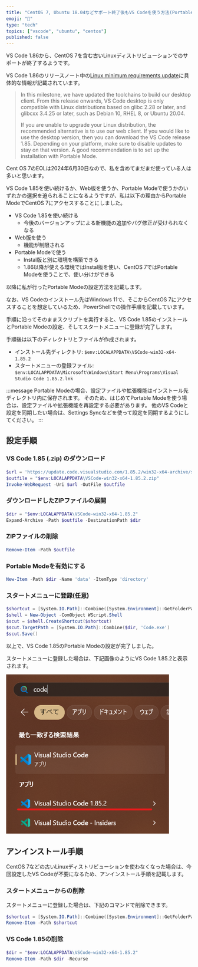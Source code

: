```yaml
---
title: "CentOS 7, Ubuntu 18.04などサポート終了後もVS Codeを使う方法(Portable Mode)"
emoji: "👿"
type: "tech"
topics: ["vscode", "ubuntu", "centos"]
published: false
---
```


VS Code 1.86から、CentOS 7を含む古いLinuxディストリビューションでのサポートが終了するようです。

VS Code 1.86のリリースノート中の[Linux minimum requirements update](https://code.visualstudio.com/updates/v1_86#_linux-minimum-requirements-update)に具体的な情報が記載されています。

> In this milestone, we have updated the toolchains to build our desktop client. From this release onwards, VS Code desktop is only compatible with Linux distributions based on glibc 2.28 or later, and glibcxx 3.4.25 or later, such as Debian 10, RHEL 8, or Ubuntu 20.04.
>
> If you are unable to upgrade your Linux distribution, the recommended alternative is to use our web client. If you would like to use the desktop version, then you can download the VS Code release 1.85. Depending on your platform, make sure to disable updates to stay on that version. A good recommendation is to set up the installation with Portable Mode.

Cent OS 7のEOLは2024年6月30日なので、私を含めてまだまだ使っている人は多いと思います。

VS Code 1.85を使い続けるか、Web版を使うか、Portable Modeで使うかのいずれかの選択を迫られることになるようですが、私は以下の理由からPortable ModeでCentOS 7にアクセスすることにしました。

-   VS Code 1.85を使い続ける
    -   今後のバージョンアップによる新機能の追加やバグ修正が受けられなくなる
-   Web版を使う
    -   機能が制限される
-   Portable Modeで使う
    -   Instal版と別に環境を構築できる
    -   1.86以降が使える環境ではInstal版を使い、CentOS 7ではPortable Modeを使うことで、使い分けができる

以降に私が行ったPortable Modeの設定方法を記載します。

なお、VS Codeのインストール先はWindows 11で、そこからCentOS 7にアクセスすることを想定しているため、PowerShellでの操作手順を記載しています。

手順に沿ってそのままスクリプトを実行すると、VS Code 1.85のインストールとPortable Modeの設定、そしてスタートメニューに登録が完了します。

手順後は以下のディレクトリとファイルが作成されます。

-   インストール先ディレクトリ: `$env:LOCALAPPDATA\VSCode-win32-x64-1.85.2`
-   スタートメニューの登録ファイル: `$env:LOCALAPPDATA\Microsoft\Windows\Start Menu\Programs\Visual Studio Code 1.85.2.lnk`

:::message
Portable Modeの場合、設定ファイルや拡張機能はインストール先ディレクトリ内に保存されます。
そのため、はじめてPortable Modeを使う場合は、設定ファイルや拡張機能を再設定する必要があります。
他のVS Codeと設定を同期したい場合は、Settings Syncなどを使って設定を同期するようにしてください。
:::

## 設定手順

### VS Code 1.85 (.zip) のダウンロード

```powershell
$url = 'https://update.code.visualstudio.com/1.85.2/win32-x64-archive/stable'
$outfile = "$env:LOCALAPPDATA\VSCode-win32-x64-1.85.2.zip"
Invoke-WebRequest -Uri $url -OutFile $outfile
```

### ダウンロードしたZIPファイルの展開

```powershell
$dir = "$env:LOCALAPPDATA\VSCode-win32-x64-1.85.2"
Expand-Archive -Path $outfile -DestinationPath $dir
```

### ZIPファイルの削除

```powershell
Remove-Item -Path $outfile
```

### Portable Modeを有効にする

```powershell
New-Item -Path $dir -Name 'data' -ItemType 'directory'
```

### スタートメニューに登録(任意)

```powershell
$shortcut = [System.IO.Path]::Combine([System.Environment]::GetFolderPath('Programs'), 'Visual Studio Code 1.85.2.lnk')
$shell = New-Object -ComObject WScript.Shell
$scut = $shell.CreateShortcut($shortcut)
$scut.TargetPath = [System.IO.Path]::Combine($dir, 'Code.exe')
$scut.Save()
```

以上で、VS Code 1.85のPortable Modeの設定が完了しました。

スタートメニューに登録した場合は、下記画像のようにVS Code 1.85.2と表示されます。

![スタートメニューにVS Code 1.85.2が表示されている様子](/images/97f1e3757220da/start-menu.png)

## アンインストール手順

CentOS 7などの古いLinuxディストリビューションを使わなくなった場合は、今回設定したVS Codeが不要になるため、アンインストール手順を記載します。

### スタートメニューからの削除

スタートメニューに登録した場合は、下記のコマンドで削除できます。

```powershell
$shortcut = [System.IO.Path]::Combine([System.Environment]::GetFolderPath('Programs'), 'Visual Studio Code 1.85.2.lnk')
Remove-Item -Path $shortcut
```

### VS Code 1.85の削除

```powershell
$dir = "$env:LOCALAPPDATA\VSCode-win32-x64-1.85.2"
Remove-Item -Path $dir -Recurse
```
